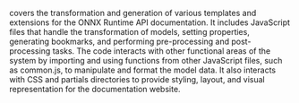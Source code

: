 covers the transformation and generation of various templates and extensions for the ONNX Runtime API documentation. It includes JavaScript files that handle the transformation of models, setting properties, generating bookmarks, and performing pre-processing and post-processing tasks. The code interacts with other functional areas of the system by importing and using functions from other JavaScript files, such as common.js, to manipulate and format the model data. It also interacts with CSS and partials directories to provide styling, layout, and visual representation for the documentation website.